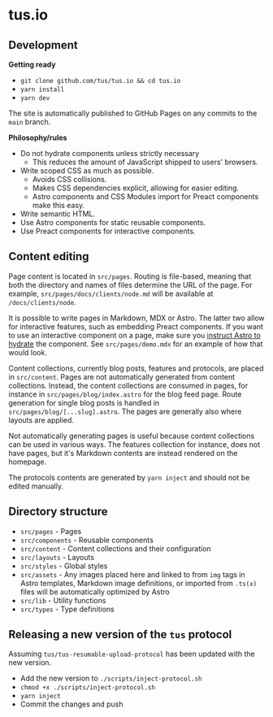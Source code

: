 # tus.io

## Development

**Getting ready**

- `git clone github.com/tus/tus.io && cd tus.io`
- `yarn install`
- `yarn dev`

The site is automatically published to GitHub Pages on any commits to the `main` branch.

**Philosophy/rules**

- Do not hydrate components unless strictly necessary
  - This reduces the amount of JavaScript shipped to users' browsers.
- Write scoped CSS as much as possible.
  - Avoids CSS collisions.
  - Makes CSS dependencies explicit, allowing for easier editing.
  - Astro components and CSS Modules import for Preact components make this easy.
- Write semantic HTML.
- Use Astro components for static reusable components.
- Use Preact components for interactive components.

## Content editing

Page content is located in `src/pages`. Routing is file-based, meaning that both the directory and names of files determine the URL of the page. For example, `src/pages/docs/clients/node.md` will be available at `/docs/clients/node`.

It is possible to write pages in Markdown, MDX or Astro. The latter two allow for interactive features, such as embedding Preact components. If you want to use an interactive component on a page, make sure you [instruct Astro to hydrate](https://docs.astro.build/en/core-concepts/framework-components/#hydrating-interactive-components) the component. See `src/pages/demo.mdx` for an example of how that would look.

Content collections, currently blog posts, features and protocols, are placed in `src/content`. Pages are not automatically generated from content collections. Instead, the content collections are consumed in pages, for instance in `src/pages/blog/index.astro` for the blog feed page. Route generation for single blog posts is handled in `src/pages/blog/[...slug].astro`. The pages are generally also where layouts are applied.

Not automatically generating pages is useful because content collections can be used in various ways. The features collection for instance, does not have pages, but it's Markdown contents are instead rendered on the homepage.

The protocols contents are generated by `yarn inject` and should not be edited manually.

## Directory structure

- `src/pages` - Pages
- `src/components` - Reusable components
- `src/content` - Content collections and their configuration
- `src/layouts` - Layouts
- `src/styles` - Global styles
- `src/assets` - Any images placed here and linked to from `img` tags in Astro templates, Markdown image definitions, or imported from `.ts(x)` files will be automatically optimized by Astro
- `src/lib` - Utility functions
- `src/types` - Type definitions

## Releasing a new version of the `tus` protocol

Assuming `tus/tus-resumable-upload-protocol` has been updated with the new version.

- Add the new version to `./scripts/inject-protocol.sh`
- `chmod +x ./scripts/inject-protocol.sh`
- `yarn inject`
- Commit the changes and push
